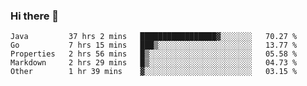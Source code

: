 ### Hi there 👋

<!--
**yeya24/yeya24** is a ✨ _special_ ✨ repository because its `README.md` (this file) appears on your GitHub profile.

Here are some ideas to get you started:

- 🔭 I’m currently working on ...
- 🌱 I’m currently learning ...
- 👯 I’m looking to collaborate on ...
- 🤔 I’m looking for help with ...
- 💬 Ask me about ...
- 📫 How to reach me: ...
- 😄 Pronouns: ...
- ⚡ Fun fact: ...
-->

<!--START_SECTION:waka-->
```text
Java         37 hrs 2 mins   █████████████████▓░░░░░░░   70.27 % 
Go           7 hrs 15 mins   ███▒░░░░░░░░░░░░░░░░░░░░░   13.77 % 
Properties   2 hrs 56 mins   █▒░░░░░░░░░░░░░░░░░░░░░░░   05.58 % 
Markdown     2 hrs 29 mins   █▒░░░░░░░░░░░░░░░░░░░░░░░   04.73 % 
Other        1 hr 39 mins    ▓░░░░░░░░░░░░░░░░░░░░░░░░   03.15 % 
```
<!--END_SECTION:waka-->
